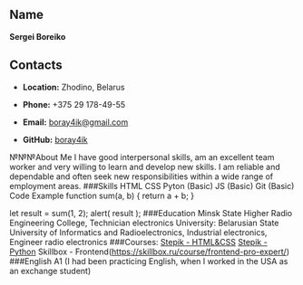 ## **Name**
**Sergei Boreiko**
## **Contacts**
* **Location:** Zhodino, Belarus

* **Phone:** +375 29 178-49-55

* **Email:** boray4ik@gmail.com

* **GitHub:** [boray4ik](https://github.com/boray4ik)

№№№About Me
I have good interpersonal skills, am an excellent team worker and very willing to learn and develop new skills.
I am reliable and dependable and often seek new responsibilities within a wide range of employment areas.
###Skills
HTML
CSS
Pyton (Basic)
JS (Basic)
Git (Basic)
Code Example
function sum(a, b) {
  return a + b;
}

let result = sum(1, 2);
alert( result );
###Education
Minsk State Higher Radio Engineering College, Technician electronics
University: Belarusian State University of Informatics and Radioelectronics, Industrial electronics, Engineer radio electronics
###Courses:
[Stepik - HTML&CSS](https://stepik.org/course/38218/syllabus?auth=login)
[Stepik - Python](https://stepik.org/course/67/syllabus)
Skillbox - Frontend(https://skillbox.ru/course/frontend-pro-expert/)
###English
A1 (I had been practicing English, when I worked in the USA as an exchange student)
